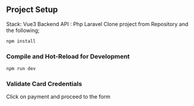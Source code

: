 
## Project Setup
Stack: Vue3 
Backend API : Php Laravel
Clone project from Repository and the following;

```sh
npm install
```

### Compile and Hot-Reload for Development

```sh
npm run dev
```

### Validate Card Credentials
 Click on payment and proceed to the form 
